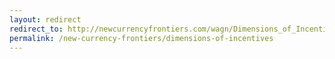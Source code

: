 ```yaml
---
layout: redirect
redirect_to: http://newcurrencyfrontiers.com/wagn/Dimensions_of_Incentives
permalink: /new-currency-frontiers/dimensions-of-incentives
---
```

